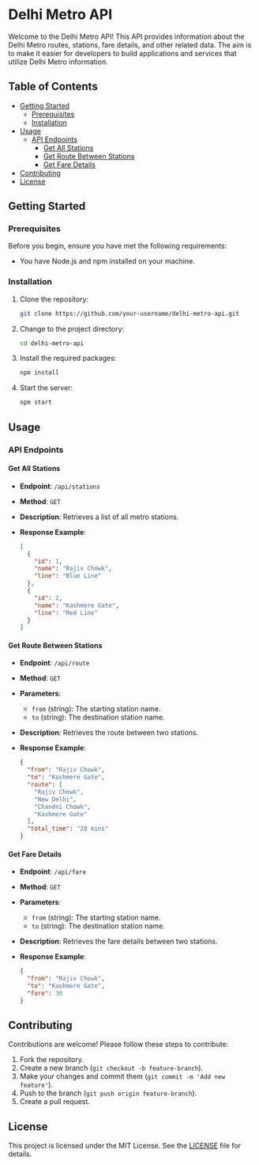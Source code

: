 # Delhi Metro API

Welcome to the Delhi Metro API! This API provides information about the Delhi Metro routes, stations, fare details, and other related data. The aim is to make it easier for developers to build applications and services that utilize Delhi Metro information.

## Table of Contents

- [Getting Started](#getting-started)
  - [Prerequisites](#prerequisites)
  - [Installation](#installation)
- [Usage](#usage)
  - [API Endpoints](#api-endpoints)
    - [Get All Stations](#get-all-stations)
    - [Get Route Between Stations](#get-route-between-stations)
    - [Get Fare Details](#get-fare-details)
- [Contributing](#contributing)
- [License](#license)

## Getting Started

### Prerequisites

Before you begin, ensure you have met the following requirements:
- You have Node.js and npm installed on your machine.

### Installation

1. Clone the repository:

    ```sh
    git clone https://github.com/your-username/delhi-metro-api.git
    ```

2. Change to the project directory:

    ```sh
    cd delhi-metro-api
    ```

3. Install the required packages:

    ```sh
    npm install
    ```

4. Start the server:

    ```sh
    npm start
    ```

## Usage

### API Endpoints

#### Get All Stations

- **Endpoint**: `/api/stations`
- **Method**: `GET`
- **Description**: Retrieves a list of all metro stations.
- **Response Example**:

    ```json
    [
      {
        "id": 1,
        "name": "Rajiv Chowk",
        "line": "Blue Line"
      },
      {
        "id": 2,
        "name": "Kashmere Gate",
        "line": "Red Line"
      }
    ]
    ```

#### Get Route Between Stations

- **Endpoint**: `/api/route`
- **Method**: `GET`
- **Parameters**:
  - `from` (string): The starting station name.
  - `to` (string): The destination station name.
- **Description**: Retrieves the route between two stations.
- **Response Example**:

    ```json
    {
      "from": "Rajiv Chowk",
      "to": "Kashmere Gate",
      "route": [
        "Rajiv Chowk",
        "New Delhi",
        "Chandni Chowk",
        "Kashmere Gate"
      ],
      "total_time": "20 mins"
    }
    ```

#### Get Fare Details

- **Endpoint**: `/api/fare`
- **Method**: `GET`
- **Parameters**:
  - `from` (string): The starting station name.
  - `to` (string): The destination station name.
- **Description**: Retrieves the fare details between two stations.
- **Response Example**:

    ```json
    {
      "from": "Rajiv Chowk",
      "to": "Kashmere Gate",
      "fare": 30
    }
    ```

## Contributing

Contributions are welcome! Please follow these steps to contribute:

1. Fork the repository.
2. Create a new branch (`git checkout -b feature-branch`).
3. Make your changes and commit them (`git commit -m 'Add new feature'`).
4. Push to the branch (`git push origin feature-branch`).
5. Create a pull request.

## License

This project is licensed under the MIT License. See the [LICENSE](LICENSE) file for details.
